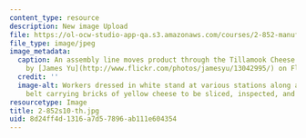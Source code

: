 ```yaml
---
content_type: resource
description: New image Upload
file: https://ol-ocw-studio-app-qa.s3.amazonaws.com/courses/2-852-manufacturing-systems-analysis-spring-2010/8d24ff4d1316a7d57896ab111e604354_2-852s10-th.jpg
file_type: image/jpeg
image_metadata:
  caption: An assembly line moves product through the Tillamook Cheese Factory. (Photo
    by [James Yu](http://www.flickr.com/photos/jamesyu/13042995/) on Flickr.)
  credit: ''
  image-alt: Workers dressed in white stand at various stations along a  winding conveyor
    belt carrying bricks of yellow cheese to be sliced, inspected, and packaged.
resourcetype: Image
title: 2-852s10-th.jpg
uid: 8d24ff4d-1316-a7d5-7896-ab111e604354
---
```

